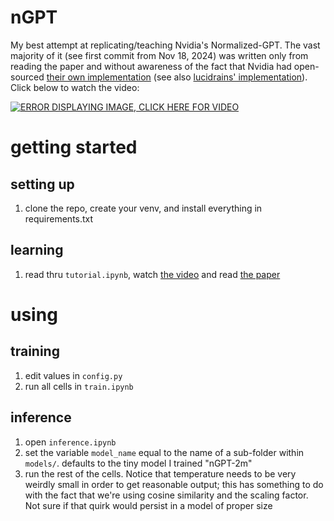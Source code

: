 # nGPT
My best attempt at replicating/teaching Nvidia's Normalized-GPT. The vast majority of it (see first commit from Nov 18, 2024) was written only from reading the paper and without awareness of the fact that Nvidia had open-sourced [their own implementation](https://github.com/NVIDIA/ngpt/blob/main/model.py) (see also [lucidrains' implementation](https://github.com/lucidrains/nGPT-pytorch)). Click below to watch the video:

[![ERROR DISPLAYING IMAGE, CLICK HERE FOR VIDEO](https://img.youtube.com/vi/s5XXYa5aeQU/0.jpg)](https://www.youtube.com/watch?v=s5XXYa5aeQU)

# getting started
## setting up
1. clone the repo, create your venv, and install everything in requirements.txt
## learning
1. read thru `tutorial.ipynb`, watch [the video](https://www.youtube.com/watch?v=s5XXYa5aeQU) and read [the paper](https://arxiv.org/abs/2410.01131v1)

# using
## training
1. edit values in `config.py`
2. run all cells in `train.ipynb`
## inference
1. open `inference.ipynb` 
2. set the variable `model_name` equal to the name of a sub-folder within `models/`. defaults to the tiny model I trained "nGPT-2m"
3. run the rest of the cells. Notice that temperature needs to be very weirdly small in order to get reasonable output; this has something to do with the fact that we're using cosine similarity and the scaling factor. Not sure if that quirk would persist in a model of proper size